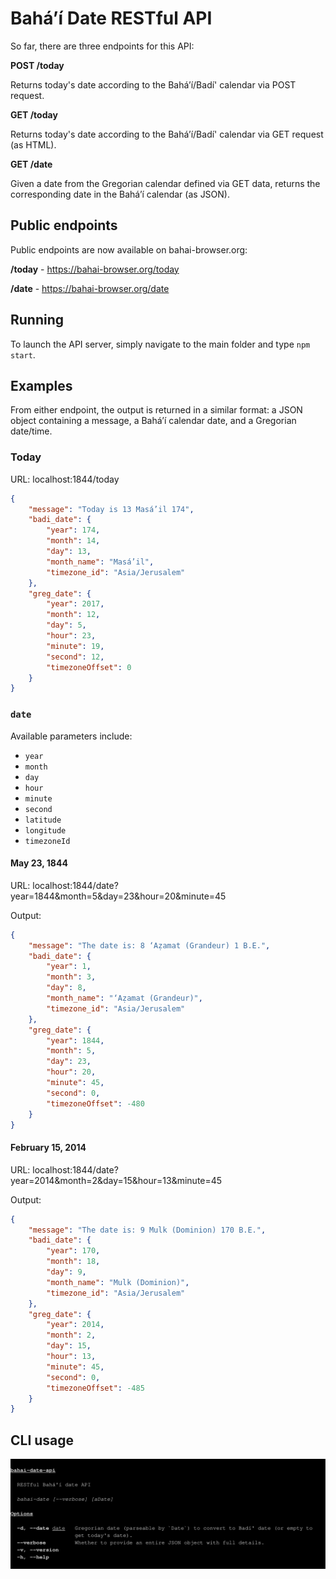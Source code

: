# Baháʼí Date RESTful API

So far, there are three endpoints for this API:

**POST /today**

Returns today's date according to the Baháʼí/Badí' calendar via POST request.

**GET /today**

Returns today's date according to the Baháʼí/Badí' calendar via GET request (as
HTML).

**GET /date**

Given a date from the Gregorian calendar defined via GET data, returns the
corresponding date in the Baháʼí calendar (as JSON).

## Public endpoints

Public endpoints are now available on bahai-browser.org:

**/today** - https://bahai-browser.org/today

**/date** - https://bahai-browser.org/date

## Running

To launch the API server, simply navigate to the main folder and type
`npm start`.

## Examples

From either endpoint, the output is returned in a similar format: a JSON object
containing a message, a Baháʼí calendar date, and a Gregorian date/time.

### Today

URL: localhost:1844/today

```json
{
    "message": "Today is 13 Masá’il 174",
    "badi_date": {
        "year": 174,
        "month": 14,
        "day": 13,
        "month_name": "Masá’il",
        "timezone_id": "Asia/Jerusalem"
    },
    "greg_date": {
        "year": 2017,
        "month": 12,
        "day": 5,
        "hour": 23,
        "minute": 19,
        "second": 12,
        "timezoneOffset": 0
    }
}
```

### `date`

Available parameters include:

- `year`
- `month`
- `day`
- `hour`
- `minute`
- `second`
- `latitude`
- `longitude`
- `timezoneId`

#### May 23, 1844

URL: localhost:1844/date?year=1844&month=5&day=23&hour=20&minute=45

Output:

```json
{
    "message": "The date is: 8 ‘Aẓamat (Grandeur) 1 B.E.",
    "badi_date": {
        "year": 1,
        "month": 3,
        "day": 8,
        "month_name": "‘Aẓamat (Grandeur)",
        "timezone_id": "Asia/Jerusalem"
    },
    "greg_date": {
        "year": 1844,
        "month": 5,
        "day": 23,
        "hour": 20,
        "minute": 45,
        "second": 0,
        "timezoneOffset": -480
    }
}
```

#### February 15, 2014

URL: localhost:1844/date?year=2014&month=2&day=15&hour=13&minute=45

Output:

```json
{
    "message": "The date is: 9 Mulk (Dominion) 170 B.E.",
    "badi_date": {
        "year": 170,
        "month": 18,
        "day": 9,
        "month_name": "Mulk (Dominion)",
        "timezone_id": "Asia/Jerusalem"
    },
    "greg_date": {
        "year": 2014,
        "month": 2,
        "day": 15,
        "hour": 13,
        "minute": 45,
        "second": 0,
        "timezoneOffset": -485
    }
}
```

## CLI usage

![cli.svg](images/cli.svg)
